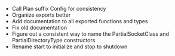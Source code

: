 * Call Plan suffix Config for consistency
* Organize exports better
* Add documentation to all exported functions and types
* Fix old documentation
* Figure out a consistent way to name the PartialSocketClass and
  PartialDirectoryType constructors
* Rename start to initialize and stop to shutdown